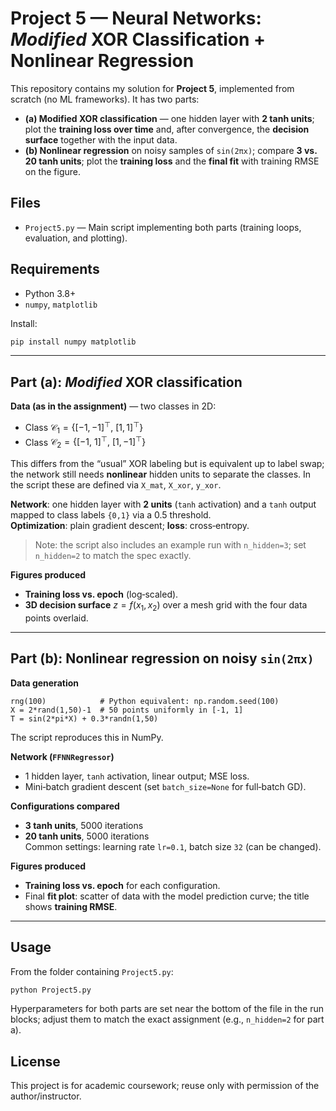 # Project 5 — Neural Networks: *Modified* XOR Classification + Nonlinear Regression

This repository contains my solution for **Project 5**, implemented from scratch (no ML frameworks). It has two parts:

- **(a) Modified XOR classification** — one hidden layer with **2 tanh units**; plot the **training loss over time** and, after convergence, the **decision surface** together with the input data.
- **(b) Nonlinear regression** on noisy samples of `sin(2πx)`; compare **3 vs. 20 tanh units**; plot the **training loss** and the **final fit** with training RMSE on the figure.

## Files
- `Project5.py` — Main script implementing both parts (training loops, evaluation, and plotting).

## Requirements
- Python 3.8+
- `numpy`, `matplotlib`
  
Install:
```bash
pip install numpy matplotlib
```

---

## Part (a): *Modified* XOR classification

**Data (as in the assignment)** — two classes in 2D:
- Class $\mathcal{C}_1 = \{[-1,-1]^\top,\ [1,1]^\top\}$
- Class $\mathcal{C}_2 = \{[-1,\ 1]^\top,\ [1,-1]^\top\}$

This differs from the “usual” XOR labeling but is equivalent up to label swap; the network still needs **nonlinear** hidden units to separate the classes. In the script these are defined via `X_mat`, `X_xor`, `y_xor`.

**Network**: one hidden layer with **2 units** (`tanh` activation) and a `tanh` output mapped to class labels `{0,1}` via a 0.5 threshold.  
**Optimization**: plain gradient descent; **loss**: cross‑entropy.

> Note: the script also includes an example run with `n_hidden=3`; set `n_hidden=2` to match the spec exactly.

**Figures produced**
- **Training loss vs. epoch** (log‑scaled).
- **3D decision surface** $z=f(x_1,x_2)$ over a mesh grid with the four data points overlaid.

---

## Part (b): Nonlinear regression on noisy `sin(2πx)`

**Data generation**
```text
rng(100)            # Python equivalent: np.random.seed(100)
X = 2*rand(1,50)-1  # 50 points uniformly in [-1, 1]
T = sin(2*pi*X) + 0.3*randn(1,50)
```
The script reproduces this in NumPy.

**Network (`FFNNRegressor`)**
- 1 hidden layer, `tanh` activation, linear output; MSE loss.
- Mini‑batch gradient descent (set `batch_size=None` for full‑batch GD).

**Configurations compared**
- **3 tanh units**, 5000 iterations
- **20 tanh units**, 5000 iterations  
Common settings: learning rate `lr=0.1`, batch size `32` (can be changed).

**Figures produced**
- **Training loss vs. epoch** for each configuration.
- Final **fit plot**: scatter of data with the model prediction curve; the title shows **training RMSE**.

---

## Usage
From the folder containing `Project5.py`:
```bash
python Project5.py
```
Hyperparameters for both parts are set near the bottom of the file in the run blocks; adjust them to match the exact assignment (e.g., `n_hidden=2` for part a).

## License
This project is for academic coursework; reuse only with permission of the author/instructor.
